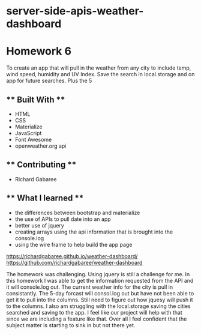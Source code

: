 # server-side-apis-weather-dashboard


# Homework 6

To create an app that will pull in the weather from any city to include temp, wind speed, humidity and UV Index. Save the search in local.storage and on app for future searches. Plus the 5

## ** Built With **

* HTML
* CSS
* Materialize
* JavaScript
* Font Awesome
* openweather.org api

## ** Contributing **

* Richard Gabaree

## ** What I learned **

* the differences between bootstrap and materialize
* the use of APIs to pull date into an app
* better use of jquery 
* creating arrays using the api information that is brought into the console.log
* using the wire frame to help build the app page

 https://richardgabaree.github.io/weather-dashboard/
 https://github.com/richardgabaree/weather-dashboard

The homework was challenging. Using jquery is still a challenge for me. In this homework I was able to get the information requested from the API and it will console.log out. The current weather info for the city is pull in consistantly. The 5-day forcast will consol.log out but have not been able to get it to pull into the columns. Still need to figure out how jquesy will push it to the columns. I also am struggling with the local.storage saving the cities searched and saving to the app. I feel like our project will help with that since we are including a feature like that. Over all I feel confident that the subject matter is starting to sink in but not there yet.